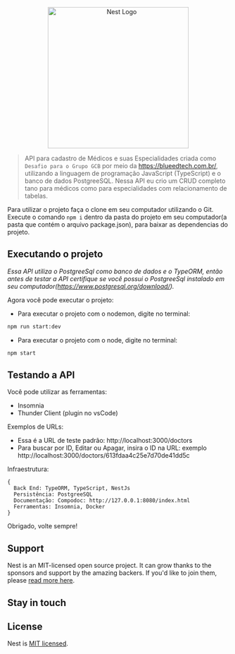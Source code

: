 <p align="center">
  <a href="http://nestjs.com/" target="blank"><img src="https://nestjs.com/img/logo_text.svg" width="320" alt="Nest Logo" /></a>
</p>

> API para cadastro de Médicos e suas Especialidades criada como `Desafio para o Grupo GCB` por meio da https://blueedtech.com.br/, utilizando a linguagem de programação JavaScript (TypeScript) e o banco de dados PostgreeSQL. Nessa API eu crio um CRUD completo tano para médicos como para especialidades com relacionamento de tabelas.

Para utilizar o projeto faça  o clone em seu computador utilizando o Git. Execute o comando `npm i` dentro da pasta do projeto em seu computador(a pasta que contém o arquivo package.json), para baixar as dependencias do projeto.

## Executando o projeto

_Essa API utiliza o PostgreeSql como banco de dados e o TypeORM, então antes de testar a API certifique se você possui o PostgreeSql instalado em seu computador(https://www.postgresql.org/download/)._

Agora você pode executar o projeto:

- Para executar o projeto com o nodemon, digite no terminal:

```bash
npm run start:dev
```

- Para executar o projeto com o node, digite no terminal:

```bash
npm start
```

## Testando a API

Você pode utilizar as ferramentas:

- Insomnia
- Thunder Client (plugin no vsCode)

Exemplos de URLs:

- Essa é a URL de teste padrão: http://localhost:3000/doctors
- Para buscar por ID, Editar ou Apagar, insira o ID na URL: exemplo http://localhost:3000/doctors/613fdaa4c25e7d70de41dd5c

Infraestrutura:

```NodeJs
{
  Back End: TypeORM, TypeScript, NestJs
  Persistência: PostgreeSQL
  Documentação: Compodoc: http://127.0.0.1:8080/index.html
  Ferramentas: Insomnia, Docker
}
```

Obrigado, volte sempre!
## Support

Nest is an MIT-licensed open source project. It can grow thanks to the sponsors and support by the amazing backers. If you'd like to join them, please [read more here](https://docs.nestjs.com/support).

## Stay in touch

## License

Nest is [MIT licensed](LICENSE).
